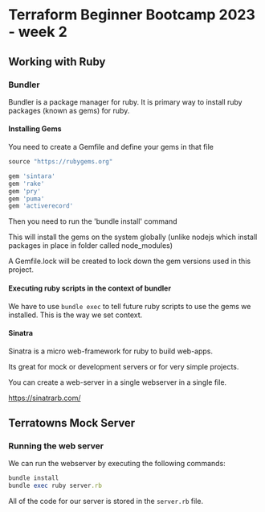 # Terraform Beginner Bootcamp 2023 - week 2

## Working with Ruby

### Bundler

Bundler is a package manager for ruby.
It is primary way to install ruby packages (known as gems) for ruby.

#### Installing Gems
You need to create a Gemfile and define your gems in that file

```rb
source "https://rubygems.org"

gem 'sintara'
gem 'rake'
gem 'pry'
gem 'puma' 
gem 'activerecord'
```

Then you need to run the 'bundle install' command

This will install the gems on the system globally (unlike nodejs which install packages in place in folder called node_modules)

A Gemfile.lock will be created to lock down the gem versions used in this project.

#### Executing ruby scripts in the context of bundler

We have to use `bundle exec` to tell future ruby scripts to use the gems we installed. This is the way we set context.

#### Sinatra

Sinatra is a micro web-framework for ruby to build web-apps.

Its great for mock or development servers or for very simple projects.

You can create a web-server in a single webserver in a single file.

https://sinatrarb.com/

## Terratowns Mock Server

### Running the web server

We can run the webserver by executing the following commands:

```rb
bundle install
bundle exec ruby server.rb
```

All of the code for our server is stored in the `server.rb` file.